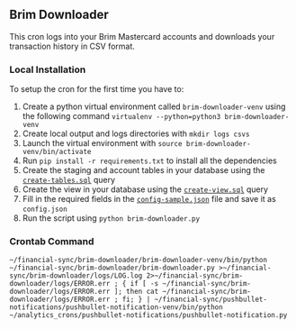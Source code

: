 ## Brim Downloader

This cron logs into your Brim Mastercard accounts and downloads your transaction history in CSV format.

### Local Installation

To setup the cron for the first time you have to:
1. Create a python virtual environment called `brim-downloader-venv` using the following command `virtualenv --python=python3 brim-downloader-venv`
1. Create local output and logs directories with `mkdir logs csvs`
1. Launch the virtual environment with `source brim-downloader-venv/bin/activate`
1. Run `pip install -r requirements.txt` to install all the dependencies
1. Create the staging and account tables in your database using the [`create-tables.sql`](./create-tables.sql) query
1. Create the view in your database using the [`create-view.sql`](./create-view.sql) query
1. Fill in the required fields in the  [`config-sample.json`](./config-sample.json) file and save it as `config.json`
1. Run the script using `python brim-downloader.py`

### Crontab Command
```
~/financial-sync/brim-downloader/brim-downloader-venv/bin/python ~/financial-sync/brim-downloader/brim-downloader.py >~/financial-sync/brim-downloader/logs/LOG.log 2>~/financial-sync/brim-downloader/logs/ERROR.err ; { if [ -s ~/financial-sync/brim-downloader/logs/ERROR.err ]; then cat ~/financial-sync/brim-downloader/logs/ERROR.err ; fi; } | ~/financial-sync/pushbullet-notifications/pushbullet-notification-venv/bin/python ~/analytics_crons/pushbullet-notifications/pushbullet-notification.py
```
